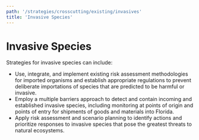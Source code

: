 ```yaml
---
path: '/strategies/crosscutting/existing/invasives'
title: 'Invasive Species'
---
```


# Invasive Species

Strategies for invasive species can include:

- Use, integrate, and implement existing risk assessment methodologies for imported organisms and establish appropriate regulations to prevent deliberate importations of species that are predicted to be harmful or invasive.
- Employ a multiple barriers approach to detect and contain incoming and established invasive species, including monitoring at points of origin and points of entry for shipments of goods and materials into Florida.
- Apply risk assessment and scenario planning to identify actions and prioritize responses to invasive species that pose the greatest threats to natural ecosystems.
